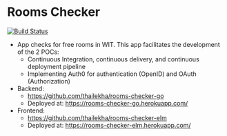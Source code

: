 # Rooms Checker
[![Build Status](https://travis-ci.org/thailekha/rooms-checker-elm.png?branch=master)](https://travis-ci.org/thailekha/rooms-checker-elm)

- App checks for free rooms in WIT. This app facilitates the development of the 2 POCs:
  - Continuous Integration, continuous delivery, and continuous deployment pipeline
  - Implementing Auth0 for authentication (OpenID) and OAuth (Authorization)
- Backend:
  - https://github.com/thailekha/rooms-checker-go
  - Deployed at: https://rooms-checker-go.herokuapp.com/
- Frontend:
  - https://github.com/thailekha/rooms-checker-elm
  - Deployed at: https://rooms-checker-elm.herokuapp.com/

